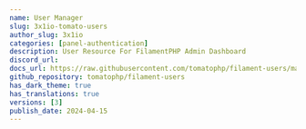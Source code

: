 ```yaml
---
name: User Manager
slug: 3x1io-tomato-users
author_slug: 3x1io
categories: [panel-authentication]
description: User Resource For FilamentPHP Admin Dashboard
discord_url: 
docs_url: https://raw.githubusercontent.com/tomatophp/filament-users/master/README.md
github_repository: tomatophp/filament-users
has_dark_theme: true
has_translations: true
versions: [3]
publish_date: 2024-04-15
---
```

